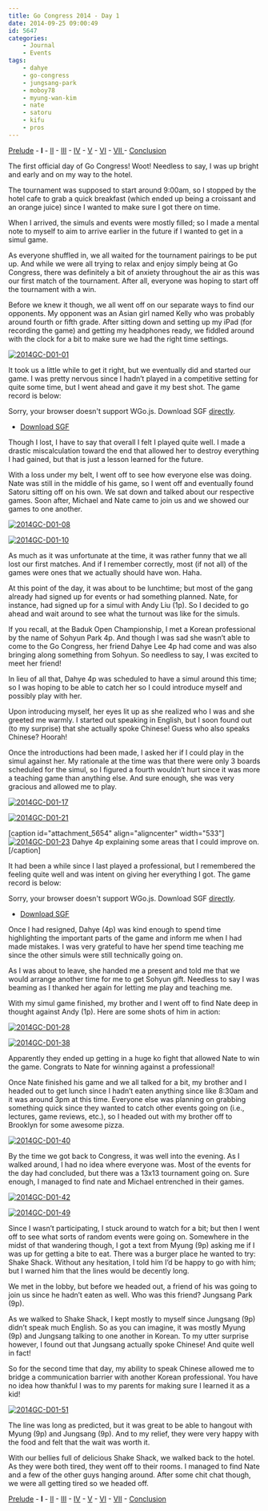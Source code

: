 ```yaml
---
title: Go Congress 2014 - Day 1
date: 2014-09-25 09:00:49
id: 5647
categories:
	- Journal
	- Events
tags:
	- dahye
	- go-congress
	- jungsang-park
	- moboy78
	- myung-wan-kim
	- nate
	- satoru
	- kifu
	- pros
---
```


[Prelude](http://www.bengozen.com/go-congress-2014-prelude/ "Go Congress 2014 — Prelude") - **I** - [II](http://www.bengozen.com/go-congress-2014-day-2/ "Go Congress 2014 — Day 2") - [III](http://www.bengozen.com/go-congress-2014-day-3/ "Go Congress 2014 — Day 3") - [IV](http://www.bengozen.com/go-congress-2014-day-4/ "Go Congress 2014 — Day 4") - [V](http://www.bengozen.com/go-congress-2014-day-5/ "Go Congress 2014 — Day 5") - [VI](http://www.bengozen.com/go-congress-2014-day-6/ "Go Congress 2014 — Day 6") - [VII ](http://www.bengozen.com/go-congress-2014-day-7/ "Go Congress 2014 — Day 7")- [Conclusion](http://www.bengozen.com/go-congress-2014-conclusion/ "Go Congress 2014 — Conclusion")

The first official day of Go Congress! Woot! Needless to say, I was up bright and early and on my way to the hotel.

The tournament was supposed to start around 9:00am, so I stopped by the hotel cafe to grab a quick breakfast (which ended up being a croissant and an orange juice) since I wanted to make sure I got there on time.

When I arrived, the simuls and events were mostly filled; so I made a mental note to myself to aim to arrive earlier in the future if I wanted to get in a simul game.

As everyone shuffled in, we all waited for the tournament pairings to be put up. And while we were all trying to relax and enjoy simply being at Go Congress, there was definitely a bit of anxiety throughout the air as this was our first match of the tournament. After all, everyone was hoping to start off the tournament with a win.

Before we knew it though, we all went off on our separate ways to find our opponents. My opponent was an Asian girl named Kelly who was probably around fourth or fifth grade. After sitting down and setting up my iPad (for recording the game) and getting my headphones ready, we fiddled around with the clock for a bit to make sure we had the right time settings.

[![2014GC-D01-01](http://www.bengozen.com/wp-content/uploads/2014/09/2014GC-D01-01.jpg)](http://www.bengozen.com/wp-content/uploads/2014/09/2014GC-D01-01.jpg)

<!--more-->

It took us a little while to get it right, but we eventually did and started our game. I was pretty nervous since I hadn’t played in a competitive setting for quite some time, but I went ahead and gave it my best shot. The game record is below:

<article>
	<section data-wgo="/kifu/2014/2014.08.10-US-Go-Congress-US-Open-Round-1.sgf" data-wgo-enablewheel="false" style="width: 100%">
	  <p>Sorry, your browser doesn't support WGo.js. Download SGF <a href="/kifu/2014/2014.08.10-US-Go-Congress-US-Open-Round-1.sgf">directly</a>.</p>
	</section>
	<div><ul><li><a href="/kifu/2014/2014.08.10-US-Go-Congress-US-Open-Round-1.sgf">Download SGF</a></li></ul></div>
</article>

Though I lost, I have to say that overall I felt I played quite well. I made a drastic miscalculation toward the end that allowed her to destroy everything I had gained, but that is just a lesson learned for the future.

With a loss under my belt, I went off to see how everyone else was doing. Nate was still in the middle of his game, so I went off and eventually found Satoru sitting off on his own. We sat down and talked about our respective games. Soon after, Michael and Nate came to join us and we showed our games to one another.

[![2014GC-D01-08](http://www.bengozen.com/wp-content/uploads/2014/09/2014GC-D01-08.jpg)](http://www.bengozen.com/wp-content/uploads/2014/09/2014GC-D01-08.jpg)

[![2014GC-D01-10](http://www.bengozen.com/wp-content/uploads/2014/09/2014GC-D01-10.jpg)](http://www.bengozen.com/wp-content/uploads/2014/09/2014GC-D01-10.jpg)

As much as it was unfortunate at the time, it was rather funny that we all lost our first matches. And if I remember correctly, most (if not all) of the games were ones that we actually should have won. Haha.

At this point of the day, it was about to be lunchtime; but most of the gang already had signed up for events or had something planned. Nate, for instance, had signed up for a simul with Andy Liu (1p). So I decided to go ahead and wait around to see what the turnout was like for the simuls.

If you recall, at the Baduk Open Championship, I met a Korean professional by the name of Sohyun Park 4p. And though I was sad she wasn’t able to come to the Go Congress, her friend Dahye Lee 4p had come and was also bringing along something from Sohyun. So needless to say, I was excited to meet her friend!

In lieu of all that, Dahye 4p was scheduled to have a simul around this time; so I was hoping to be able to catch her so I could introduce myself and possibly play with her.

Upon introducing myself, her eyes lit up as she realized who I was and she greeted me warmly. I started out speaking in English, but I soon found out (to my surprise) that she actually spoke Chinese! Guess who also speaks Chinese? Hoorah!

Once the introductions had been made, I asked her if I could play in the simul against her. My rationale at the time was that there were only 3 boards scheduled for the simul, so I figured a fourth wouldn’t hurt since it was more a teaching game than anything else. And sure enough, she was very gracious and allowed me to play.

[![2014GC-D01-17](http://www.bengozen.com/wp-content/uploads/2014/09/2014GC-D01-17-e1411507569858.jpg)](http://www.bengozen.com/wp-content/uploads/2014/09/2014GC-D01-17-e1411507569858.jpg)

[![2014GC-D01-21](http://www.bengozen.com/wp-content/uploads/2014/09/2014GC-D01-21.jpg)](http://www.bengozen.com/wp-content/uploads/2014/09/2014GC-D01-21.jpg)

[caption id="attachment_5654" align="aligncenter" width="533"][![2014GC-D01-23](http://www.bengozen.com/wp-content/uploads/2014/09/2014GC-D01-23-e1411507546969.jpg)](http://www.bengozen.com/wp-content/uploads/2014/09/2014GC-D01-23-e1411507546969.jpg) Dahye 4p explaining some areas that I could improve on.[/caption]

It had been a while since I last played a professional, but I remembered the feeling quite well and was intent on giving her everything I got. The game record is below:

<article>
	<section data-wgo="/kifu/2014/2014.08.10-US-Go-Congress-Dahye-Lee-4p.sgf" data-wgo-enablewheel="false" style="width: 100%">
	  <p>Sorry, your browser doesn't support WGo.js. Download SGF <a href="/kifu/2014/2014.08.10-US-Go-Congress-Dahye-Lee-4p.sgf">directly</a>.</p>
	</section>
	<div><ul><li><a href="/kifu/2014/2014.08.10-US-Go-Congress-Dahye-Lee-4p.sgf">Download SGF</a></li></ul></div>
</article>

Once I had resigned, Dahye (4p) was kind enough to spend time highlighting the important parts of the game and inform me when I had made mistakes. I was very grateful to have her spend time teaching me since the other simuls were still technically going on.

As I was about to leave, she handed me a present and told me that we would arrange another time for me to get Sohyun gift. Needless to say I was beaming as I thanked her again for letting me play and teaching me.

With my simul game finished, my brother and I went off to find Nate deep in thought against Andy (1p). Here are some shots of him in action:

[![2014GC-D01-28](http://www.bengozen.com/wp-content/uploads/2014/09/2014GC-D01-28.jpg)](http://www.bengozen.com/wp-content/uploads/2014/09/2014GC-D01-28.jpg)

[![2014GC-D01-38](http://www.bengozen.com/wp-content/uploads/2014/09/2014GC-D01-38-e1411507839946.jpg)](http://www.bengozen.com/wp-content/uploads/2014/09/2014GC-D01-38-e1411507839946.jpg)

Apparently they ended up getting in a huge ko fight that allowed Nate to win the game. Congrats to Nate for winning against a professional!

Once Nate finished his game and we all talked for a bit, my brother and I headed out to get lunch since I hadn’t eaten anything since like 8:30am and it was around 3pm at this time. Everyone else was planning on grabbing something quick since they wanted to catch other events going on (i.e., lectures, game reviews, etc.), so I headed out with my brother off to Brooklyn for some awesome pizza.

[![2014GC-D01-40](http://www.bengozen.com/wp-content/uploads/2014/09/2014GC-D01-40.jpg)](http://www.bengozen.com/wp-content/uploads/2014/09/2014GC-D01-40.jpg)

By the time we got back to Congress, it was well into the evening. As I walked around, I had no idea where everyone was. Most of the events for the day had concluded, but there was a 13x13 tournament going on. Sure enough, I managed to find nate and Michael entrenched in their games.

[![2014GC-D01-42](http://www.bengozen.com/wp-content/uploads/2014/09/2014GC-D01-42.jpg)](http://www.bengozen.com/wp-content/uploads/2014/09/2014GC-D01-42.jpg)

[![2014GC-D01-49](http://www.bengozen.com/wp-content/uploads/2014/09/2014GC-D01-49.jpg)](http://www.bengozen.com/wp-content/uploads/2014/09/2014GC-D01-49.jpg)

Since I wasn’t participating, I stuck around to watch for a bit; but then I went off to see what sorts of random events were going on. Somewhere in the midst of that wandering though, I got a text from Myung (9p) asking me if I was up for getting a bite to eat. There was a burger place he wanted to try: Shake Shack. Without any hesitation, I told him I’d be happy to go with him; but I warned him that the lines would be decently long.

We met in the lobby, but before we headed out, a friend of his was going to join us since he hadn’t eaten as well. Who was this friend? Jungsang Park (9p).

As we walked to Shake Shack, I kept mostly to myself since Jungsang (9p) didn’t speak much English. So as you can imagine, it was mostly Myung (9p) and Jungsang talking to one another in Korean. To my utter surprise however, I found out that Jungsang actually spoke Chinese! And quite well in fact!

So for the second time that day, my ability to speak Chinese allowed me to bridge a communication barrier with another Korean professional. You have no idea how thankful I was to my parents for making sure I learned it as a kid!

[![2014GC-D01-51](http://www.bengozen.com/wp-content/uploads/2014/09/2014GC-D01-51.jpg)](http://www.bengozen.com/wp-content/uploads/2014/09/2014GC-D01-51.jpg)

The line was long as predicted, but it was great to be able to hangout with Myung (9p) and Jungsang (9p). And to my relief, they were very happy with the food and felt that the wait was worth it.

With our bellies full of delicious Shake Shack, we walked back to the hotel. As they were both tired, they went off to their rooms. I managed to find Nate and a few of the other guys hanging around. After some chit chat though, we were all getting tired so we headed off.

[Prelude](http://www.bengozen.com/go-congress-2014-prelude/ "Go Congress 2014 — Prelude") - **I** - [II](http://www.bengozen.com/go-congress-2014-day-2/ "Go Congress 2014 — Day 2") - [III](http://www.bengozen.com/go-congress-2014-day-3/ "Go Congress 2014 — Day 3") - [IV](http://www.bengozen.com/go-congress-2014-day-4/ "Go Congress 2014 — Day 4") - [V](http://www.bengozen.com/go-congress-2014-day-5/ "Go Congress 2014 — Day 5") - [VI](http://www.bengozen.com/go-congress-2014-day-6/ "Go Congress 2014 — Day 6") - [VII](http://www.bengozen.com/go-congress-2014-day-7/ "Go Congress 2014 — Day 7") - [Conclusion](http://www.bengozen.com/go-congress-2014-conclusion/ "Go Congress 2014 — Conclusion")